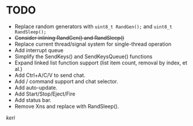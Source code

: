 # TODO

- Replace random generators with `uint8_t RandGen();` and `uint8_t RandSleep();`
- ~~Consider inlining RandGen() and RandSleep()~~
- Replace current thread/signal system for single-thread operation
- Add interrupt queue
- Simplify the SendKeys() and SendKeysQueue() functions
- Expand linked list function support (list item count, removal by index, et al.)
- Add Ctrl+A/C/V to send chat.
- Add / command support and chat selector.
- Add auto-update.
- Add Start/Stop/Eject/Fire
- Add status bar.
- Remove Xns and replace with RandSleep().

*keri*
